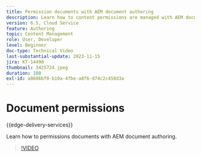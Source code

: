 ```yaml
---
title: Permission documents with AEM document authoring
description: Learn how to content permissions are managed with AEM document authoring.
version: 6.5, Cloud Service
feature: Authoring
topic: Content Management
role: User, Developer
level: Beginner
doc-type: Technical Video
last-substantial-update: 2023-11-15
jira: KT-14490
thumbnail: 3425724.jpeg
duration: 100
exl-id: a8686bf8-b10a-4fbe-a8f6-d74c2c458d3a
---
```

# Document permissions

{{edge-delivery-services}}

Learn how to permissions documents with AEM document authoring.

>[!VIDEO](https://video.tv.adobe.com/v/3425724/?learn=on)
